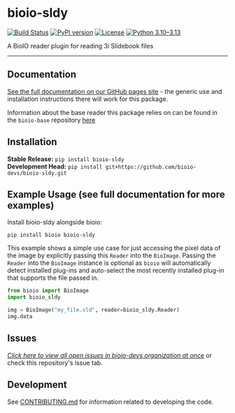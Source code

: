 # bioio-sldy

[![Build Status](https://github.com/bioio-devs/bioio-sldy/actions/workflows/ci.yml/badge.svg)](https://github.com/bioio-devs/bioio-sldy/actions)
[![PyPI version](https://badge.fury.io/py/bioio-sldy.svg)](https://badge.fury.io/py/bioio-sldy)
[![License](https://img.shields.io/badge/License-BSD%203--Clause-blue.svg)](https://opensource.org/licenses/BSD-3-Clause)
[![Python 3.10–3.13](https://img.shields.io/badge/python-3.10--3.13-blue.svg)](https://www.python.org/downloads/)

A BioIO reader plugin for reading 3i Slidebook files

---


## Documentation

[See the full documentation on our GitHub pages site](https://bioio-devs.github.io/bioio/OVERVIEW.html) - the generic use and installation instructions there will work for this package.

Information about the base reader this package relies on can be found in the `bioio-base` repository [here](https://github.com/bioio-devs/bioio-base)

## Installation

**Stable Release:** `pip install bioio-sldy`<br>
**Development Head:** `pip install git+https://github.com/bioio-devs/bioio-sldy.git`

## Example Usage (see full documentation for more examples)

Install bioio-sldy alongside bioio:

`pip install bioio bioio-sldy`


This example shows a simple use case for just accessing the pixel data of the image
by explicitly passing this `Reader` into the `BioImage`. Passing the `Reader` into
the `BioImage` instance is optional as `bioio` will automatically detect installed
plug-ins and auto-select the most recently installed plug-in that supports the file
passed in.
```python
from bioio import BioImage
import bioio_sldy

img = BioImage("my_file.sld", reader=bioio_sldy.Reader)
img.data
```

## Issues
[_Click here to view all open issues in bioio-devs organization at once_](https://github.com/search?q=user%3Abioio-devs+is%3Aissue+is%3Aopen&type=issues&ref=advsearch) or check this repository's issue tab.


## Development

See [CONTRIBUTING.md](CONTRIBUTING.md) for information related to developing the code.
